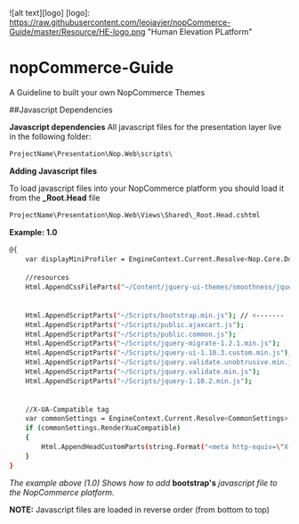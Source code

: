 ![alt text][logo]
[logo]: https://raw.githubusercontent.com/leojavier/nopCommerce-Guide/master/Resource/HE-logo.png "Human Elevation PLatform"
# nopCommerce-Guide
A Guideline to built your own NopCommerce Themes

##Javascript Dependencies


**Javascript dependencies**
All javascript files for the presentation layer live in the following folder:

```sh
ProjectName\Presentation\Nop.Web\scripts\
```

**Adding Javascript files**

To load javascript files into your NopCommerce platform you should load it from the **_Root.Head** file



```sh
ProjectName\Presentation\Nop.Web\Views\Shared\_Root.Head.cshtml
```

**Example: 1.0**


```sh
@{
    var displayMiniProfiler = EngineContext.Current.Resolve<Nop.Core.Domain.StoreInformationSettings>().DisplayMiniProfilerInPublicStore;

    //resources
    Html.AppendCssFileParts("~/Content/jquery-ui-themes/smoothness/jquery-ui-1.10.3.custom.min.css");


    Html.AppendScriptParts("~/Scripts/bootstrap.min.js"); // <-------
    Html.AppendScriptParts("~/Scripts/public.ajaxcart.js");
    Html.AppendScriptParts("~/Scripts/public.common.js");
    Html.AppendScriptParts("~/Scripts/jquery-migrate-1.2.1.min.js");
    Html.AppendScriptParts("~/Scripts/jquery-ui-1.10.3.custom.min.js");
    Html.AppendScriptParts("~/Scripts/jquery.validate.unobtrusive.min.js");
    Html.AppendScriptParts("~/Scripts/jquery.validate.min.js");
    Html.AppendScriptParts("~/Scripts/jquery-1.10.2.min.js");


    //X-UA-Compatible tag
    var commonSettings = EngineContext.Current.Resolve<CommonSettings>();
    if (commonSettings.RenderXuaCompatible)
    {
        Html.AppendHeadCustomParts(string.Format("<meta http-equiv=\"X-UA-Compatible\" content=\"{0}\"/>", commonSettings.XuaCompatibleValue));
    }
}
```

*The example above (1.0) Shows how to add* **bootstrap's** *javascript file to the NopCommerce platform.*

**NOTE:** Javascript files are loaded in reverse order (from bottom to top)
